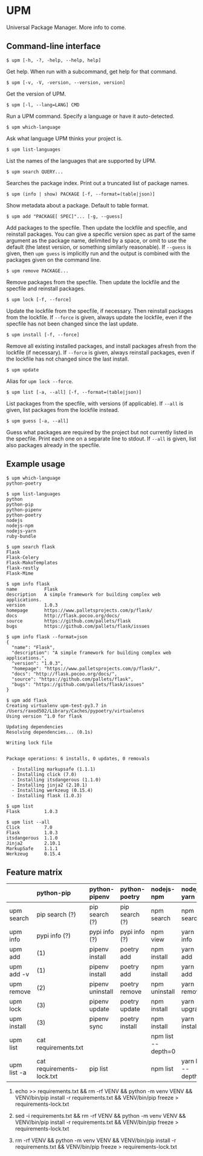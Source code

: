 # UPM

Universal Package Manager. More info to come.

## Command-line interface

    $ upm [-h, -?, -help, --help, help]

Get help. When run with a subcommand, get help for that command.

    $ upm [-v, -V, -version, --version, version]

Get the version of UPM.

    $ upm [-l, --lang=LANG] CMD

Run a UPM command. Specify a language or have it auto-detected.

    $ upm which-language

Ask what language UPM thinks your project is.

    $ upm list-languages

List the names of the languages that are supported by UPM.

    $ upm search QUERY...

Searches the package index. Print out a truncated list of package
names.

    $ upm (info | show) PACKAGE [-f, --format=(table|json)]

Show metadata about a package. Default to table format.

    $ upm add "PACKAGE[ SPEC]"... [-g, --guess]

Add packages to the specfile. Then update the lockfile and specfile,
and reinstall packages. You can give a specific version spec as part
of the same argument as the package name, delimited by a space, or
omit to use the default (the latest version, or something similarly
reasonable). If `--guess` is given, then `upm guess` is implicitly run
and the output is combined with the packages given on the command
line.

    $ upm remove PACKAGE...

Remove packages from the specfile. Then update the lockfile and the
specfile and reinstall packages.

    $ upm lock [-f, --force]

Update the lockfile from the specfile, if necessary. Then reinstall
packages from the lockfile. If `--force` is given, always update the
lockfile, even if the specfile has not been changed since the last
update.

    $ upm install [-f, --force]

Remove all existing installed packages, and install packages afresh
from the lockfile (if necessary). If `--force` is given, always
reinstall packages, even if the lockfile has not changed since the
last install.

    $ upm update

Alias for `upm lock --force`.

    $ upm list [-a, --all] [-f, --format=(table|json)]

List packages from the specfile, with versions (if applicable). If
`--all` is given, list packages from the lockfile instead.

    $ upm guess [-a, --all]

Guess what packages are required by the project but not currently
listed in the specfile. Print each one on a separate line to stdout.
If `--all` is given, list also packages already in the specfile.

## Example usage

    $ upm which-language
    python-poetry

    $ upm list-languages
    python
    python-pip
    python-pipenv
    python-poetry
    nodejs
    nodejs-npm
    nodejs-yarn
    ruby-bundle

    $ upm search flask
    Flask
    Flask-Celery
    Flask-MakoTemplates
    flask-restly
    Flask-Mime

    $ upm info flask
    name          Flask
    description   A simple framework for building complex web applications.
    version       1.0.3
    homepage      https://www.palletsprojects.com/p/flask/
    docs          http://flask.pocoo.org/docs/
    source        https://github.com/pallets/flask
    bugs          https://github.com/pallets/flask/issues

    $ upm info flask --format=json
    {
      "name": "Flask",
      "description": "A simple framework for building complex web applications.",
      "version": "1.0.3",
      "homepage": "https://www.palletsprojects.com/p/flask/",
      "docs": "http://flask.pocoo.org/docs/",
      "source": "https://github.com/pallets/flask",
      "bugs": "https://github.com/pallets/flask/issues"
    }

    $ upm add flask
    Creating virtualenv upm-test-py3.7 in /Users/raxod502/Library/Caches/pypoetry/virtualenvs
    Using version ^1.0 for flask

    Updating dependencies
    Resolving dependencies... (0.1s)

    Writing lock file


    Package operations: 6 installs, 0 updates, 0 removals

      - Installing markupsafe (1.1.1)
      - Installing click (7.0)
      - Installing itsdangerous (1.1.0)
      - Installing jinja2 (2.10.1)
      - Installing werkzeug (0.15.4)
      - Installing flask (1.0.3)

    $ upm list
    Flask         1.0.3

    $ upm list --all
    Click         7.0
    Flask         1.0.3
    itsdangerous  1.1.0
    Jinja2        2.10.1
    MarkupSafe    1.1.1
    Werkzeug      0.15.4

## Feature matrix

|             | python-pip                | python-pipenv    | python-poetry  | nodejs-npm         | nodejs-yarn         | ruby-bundle    |
|-------------|:--------------------------|:-----------------|:---------------|:-------------------|:--------------------|:---------------|
| upm search  | pip search (?)            | pip search (?)   | pip search (?) | npm search         | npm search          | gem search     |
| upm info    | pypi info (?)             | pypi info (?)    | pypi info (?)  | npm view           | yarn info           | gem info -r    |
| upm add     | (1)                       | pipenv install   | poetry add     | npm install        | yarn add            | bundle add     |
| upm add -v  | (1)                       | pipenv install   | poetry add     | npm install        | yarn add            | bundle add     |
| upm remove  | (2)                       | pipenv uninstall | poetry remove  | npm uninstall      | yarn remove         | bundle remove  |
| upm lock    | (3)                       | pipenv update    | poetry update  | npm install        | yarn upgrade        | bundle update  |
| upm install | (3)                       | pipenv sync      | poetry install | npm install        | yarn install        | bundle install |
| upm list    | cat requirements.txt      |                  |                | npm list --depth=0 |                     |                |
| upm list -a | cat requirements-lock.txt | pip list         |                | npm list           | yarn list --depth=0 | bunder list    |

1. echo >> requirements.txt &&
   rm -rf VENV &&
   python -m venv VENV &&
   VENV/bin/pip install -r requirements.txt &&
   VENV/bin/pip freeze > requirements-lock.txt

2. sed -i requirements.txt &&
   rm -rf VENV &&
   python -m venv VENV &&
   VENV/bin/pip install -r requirements.txt &&
   VENV/bin/pip freeze > requirements-lock.txt

3. rm -rf VENV &&
   python -m venv VENV &&
   VENV/bin/pip install -r requirements.txt &&
   VENV/bin/pip freeze > requirements-lock.txt
